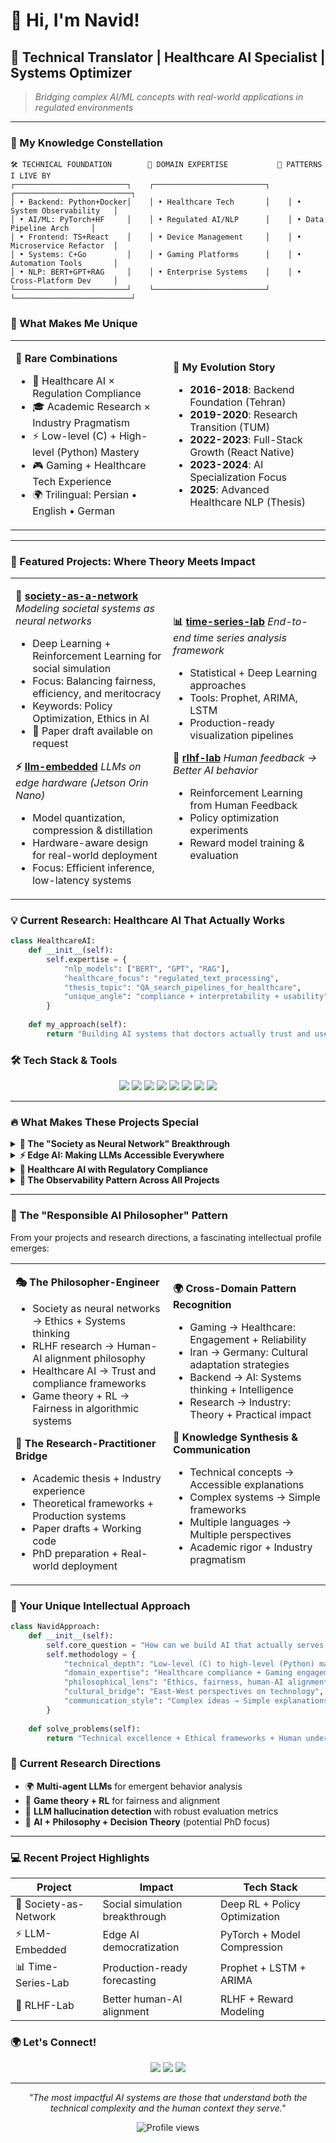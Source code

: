 # 👋 Hi, I'm Navid! 

## 🧠 Technical Translator | Healthcare AI Specialist | Systems Optimizer

> *Bridging complex AI/ML concepts with real-world applications in regulated environments*

---

### 🚀 My Knowledge Constellation

```
🛠️ TECHNICAL FOUNDATION        🏥 DOMAIN EXPERTISE           🔄 PATTERNS I LIVE BY
┌─────────────────────────┐    ┌─────────────────────────┐    ┌──────────────────────────┐
│ • Backend: Python+Docker│    │ • Healthcare Tech       │    │ • System Observability   │
│ • AI/ML: PyTorch+HF     │    │ • Regulated AI/NLP      │    │ • Data Pipeline Arch     │
│ • Frontend: TS+React    │    │ • Device Management     │    │ • Microservice Refactor  │
│ • Systems: C+Go         │    │ • Gaming Platforms      │    │ • Automation Tools       │
│ • NLP: BERT+GPT+RAG     │    │ • Enterprise Systems    │    │ • Cross-Platform Dev     │
└─────────────────────────┘    └─────────────────────────┘    └──────────────────────────┘
```

### 🌟 What Makes Me Unique

<table>
<tr>
<td width="50%">

**🔗 Rare Combinations**
- 🏥 Healthcare AI × Regulation Compliance
- 🎓 Academic Research × Industry Pragmatism  
- ⚡ Low-level (C) + High-level (Python) Mastery
- 🎮 Gaming + Healthcare Tech Experience
- 🌍 Trilingual: Persian • English • German

</td>
<td width="50%">

**🎯 My Evolution Story**
- **2016-2018**: Backend Foundation (Tehran)
- **2019-2020**: Research Transition (TUM)
- **2022-2023**: Full-Stack Growth (React Native)
- **2023-2024**: AI Specialization Focus
- **2025**: Advanced Healthcare NLP (Thesis)

</td>
</tr>
</table>

---

### 🚀 Featured Projects: Where Theory Meets Impact

<table>
<tr>
<td width="50%">

**🧠 [society-as-a-network](https://github.com/navid72m/society-as-a-network)**
*Modeling societal systems as neural networks*
- Deep Learning + Reinforcement Learning for social simulation
- Focus: Balancing fairness, efficiency, and meritocracy
- Keywords: Policy Optimization, Ethics in AI
- 📄 Paper draft available on request

**⚡ [llm-embedded](https://github.com/navid72m/llm-embedded)**
*LLMs on edge hardware (Jetson Orin Nano)*
- Model quantization, compression & distillation
- Hardware-aware design for real-world deployment
- Focus: Efficient inference, low-latency systems

</td>
<td width="50%">

**📊 [time-series-lab](https://github.com/navid72m/time-series-lab)**
*End-to-end time series analysis framework*
- Statistical + Deep Learning approaches
- Tools: Prophet, ARIMA, LSTM
- Production-ready visualization pipelines

**🎯 [rlhf-lab](https://github.com/navid72m/rlhf-lab)**
*Human feedback → Better AI behavior*
- Reinforcement Learning from Human Feedback
- Policy optimization experiments
- Reward model training & evaluation

</td>
</tr>
</table>

### 💡 Current Research: Healthcare AI That Actually Works

```python
class HealthcareAI:
    def __init__(self):
        self.expertise = {
            "nlp_models": ["BERT", "GPT", "RAG"],
            "healthcare_focus": "regulated_text_processing",
            "thesis_topic": "QA_search_pipelines_for_healthcare", 
            "unique_angle": "compliance + interpretability + usability"
        }
    
    def my_approach(self):
        return "Building AI systems that doctors actually trust and use"
```

### 🛠️ Tech Stack & Tools

<p align="center">
<img src="https://img.shields.io/badge/Python-3776AB?style=for-the-badge&logo=python&logoColor=white" />
<img src="https://img.shields.io/badge/PyTorch-EE4C2C?style=for-the-badge&logo=pytorch&logoColor=white" />
<img src="https://img.shields.io/badge/TypeScript-007ACC?style=for-the-badge&logo=typescript&logoColor=white" />
<img src="https://img.shields.io/badge/Go-00ADD8?style=for-the-badge&logo=go&logoColor=white" />
<img src="https://img.shields.io/badge/Docker-2496ED?style=for-the-badge&logo=docker&logoColor=white" />
<img src="https://img.shields.io/badge/React_Native-61DAFB?style=for-the-badge&logo=react&logoColor=black" />
<img src="https://img.shields.io/badge/Node.js-339933?style=for-the-badge&logo=nodedotjs&logoColor=white" />
<img src="https://img.shields.io/badge/TensorFlow-FF6F00?style=for-the-badge&logo=tensorflow&logoColor=white" />
</p>

---

### 🔥 What Makes These Projects Special

<details>
<summary><b>🧠 The "Society as Neural Network" Breakthrough</b></summary>
<br>
This isn't just another AI project - it's a paradigm shift. By modeling entire societies as neural networks, I'm exploring how we can optimize for fairness, efficiency, and meritocracy simultaneously. The intersection of social simulation, policy optimization, and AI ethics positions this work at the forefront of responsible AI development.
</details>

<details>
<summary><b>⚡ Edge AI: Making LLMs Accessible Everywhere</b></summary>
<br>
While everyone talks about massive cloud models, I'm solving the real problem: getting powerful AI to run locally on edge devices. My work on model quantization and compression for Jetson Orin Nano makes advanced NLP accessible in healthcare settings, remote locations, and privacy-sensitive environments.
</details>

<details>
<summary><b>🏥 Healthcare AI with Regulatory Compliance</b></summary>
<br>
My thesis combines BERT/GPT with strict healthcare regulations - a combination that's desperately needed but rarely done right. I'm building QA and search systems that don't just work technically, but actually pass regulatory scrutiny and earn doctor trust.
</details>

<details>
<summary><b>🔧 The Observability Pattern Across All Projects</b></summary>
<br>
Every project includes robust monitoring and logging - not as an afterthought, but as a core design principle. Whether it's tracking model performance, system health, or social simulation metrics, observability is how I ensure AI systems are trustworthy and debuggable.
</details>

---

### 🧠 The "Responsible AI Philosopher" Pattern

From your projects and research directions, a fascinating intellectual profile emerges:

<table>
<tr>
<td width="50%">

**🎭 The Philosopher-Engineer**
- Society as neural networks → Ethics + Systems thinking
- RLHF research → Human-AI alignment philosophy  
- Healthcare AI → Trust and compliance frameworks
- Game theory + RL → Fairness in algorithmic systems

**🔬 The Research-Practitioner Bridge**
- Academic thesis + Industry experience
- Theoretical frameworks + Production systems
- Paper drafts + Working code
- PhD preparation + Real-world deployment

</td>
<td width="50%">

**🌍 Cross-Domain Pattern Recognition** 
- Gaming → Healthcare: Engagement + Reliability
- Iran → Germany: Cultural adaptation strategies
- Backend → AI: Systems thinking + Intelligence
- Research → Industry: Theory + Practical impact

**📝 Knowledge Synthesis & Communication**
- Technical concepts → Accessible explanations
- Complex systems → Simple frameworks  
- Multiple languages → Multiple perspectives
- Academic rigor + Industry pragmatism

</td>
</tr>
</table>

### 💭 Your Unique Intellectual Approach

```python
class NavidApproach:
    def __init__(self):
        self.core_question = "How can we build AI that actually serves humanity?"
        self.methodology = {
            "technical_depth": "Low-level (C) to high-level (Python) mastery",
            "domain_expertise": "Healthcare compliance + Gaming engagement", 
            "philosophical_lens": "Ethics, fairness, human-AI alignment",
            "cultural_bridge": "East-West perspectives on technology",
            "communication_style": "Complex ideas → Simple explanations"
        }
    
    def solve_problems(self):
        return "Technical excellence + Ethical frameworks + Human understanding"
```

### 🚀 Current Research Directions

- 🌍 **Multi-agent LLMs** for emergent behavior analysis
- 🎲 **Game theory + RL** for fairness and alignment 
- 🧩 **LLM hallucination detection** with robust evaluation metrics
- 🧠 **AI + Philosophy + Decision Theory** (potential PhD focus)

---

### 💻 Recent Project Highlights

| Project | Impact | Tech Stack |
|---------|--------|------------|
| 🧠 Society-as-Network | Social simulation breakthrough | Deep RL + Policy Optimization |
| ⚡ LLM-Embedded | Edge AI democratization | PyTorch + Model Compression |
| 📊 Time-Series-Lab | Production-ready forecasting | Prophet + LSTM + ARIMA |
| 🎯 RLHF-Lab | Better human-AI alignment | RLHF + Reward Modeling |

### 🌍 Let's Connect!

<p align="center">
<a href="https://linkedin.com/in/navid-mirnouri"><img src="https://img.shields.io/badge/LinkedIn-0077B5?style=for-the-badge&logo=linkedin&logoColor=white" /></a>
<a href="mailto:navid72m@gmail.com"><img src="https://img.shields.io/badge/Email-D14836?style=for-the-badge&logo=gmail&logoColor=white" /></a>
<a href="https://github.com/navid72m"><img src="https://img.shields.io/badge/GitHub-100000?style=for-the-badge&logo=github&logoColor=white" /></a>
</p>

---

<p align="center">
<i>"The most impactful AI systems are those that understand both the technical complexity and the human context they serve."</i>
</p>

<p align="center">
<img src="https://komarev.com/ghpvc/?username=navid72m&style=flat-square&color=blue" alt="Profile views" />
</p>
